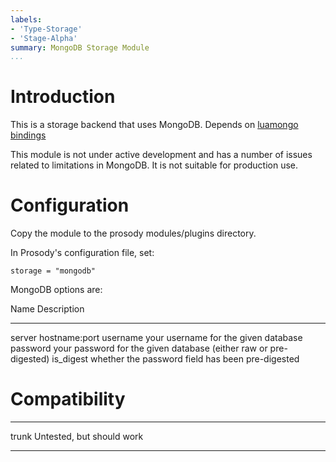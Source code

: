 ```yaml
---
labels:
- 'Type-Storage'
- 'Stage-Alpha'
summary: MongoDB Storage Module
...
```


Introduction
============

This is a storage backend that uses MongoDB. Depends on [luamongo
bindings](https://github.com/mwild1/luamongo)

This module is not under active development and has a number of issues
related to limitations in MongoDB. It is not suitable for production
use.

Configuration
=============

Copy the module to the prosody modules/plugins directory.

In Prosody's configuration file, set:

    storage = "mongodb"

MongoDB options are:

  Name         Description
  ------------ -------------------------------------------------------------------
  server       hostname:port
  username     your username for the given database
  password     your password for the given database (either raw or pre-digested)
  is\_digest   whether the password field has been pre-digested

Compatibility
=============

  ------- ---------------------------
  trunk   Untested, but should work
  ------- ---------------------------
